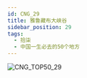 ```yaml
---
id: CNG_29
title: 雅鲁藏布大峡谷
sidebar_position: 29
tags:
  - 拾柒
  - 中国一生必去的50个地方
---
```

![CNG_TOP50_29](/img/love/CNG_TOP50/29.png)
